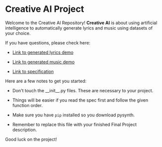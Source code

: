 # Creative AI Project

Welcome to the Creative AI Repository! **Creative AI** is about using artificial intelligence to automatically generate lyrics and music using datasets of your choice.

If you have questions, please check here:

- [Link to generated lyrics demo](https://youtu.be/Z46LvHwgygs?list=PL2BYDiR6uDOJzYCJ7QuuQz-hWvQeYN5Nx)

- [Link to generated music demo](https://youtu.be/RrHrRqZ3pUM?list=PL2BYDiR6uDOJzYCJ7QuuQz-hWvQeYN5Nx)

- [Link to specification](https://github.com/eecs183/creative-ai/wiki)

Here are a few notes to get you started:

* Don't touch the \_\_init\_\_.py files. These are necessary to your project.

* Things will be easier if you read the spec first and follow the given function order.

* Make sure you have `pip` installed so you download pysynth.

* Remember to replace this file with your finished Final Project description.

Good luck on the project!
